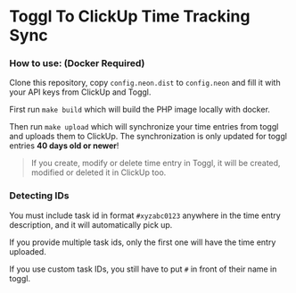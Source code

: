 # Toggl To ClickUp Time Tracking Sync

### How to use: (Docker Required)

Clone this repository, copy `config.neon.dist` to `config.neon` 
and fill it with your API keys from ClickUp and Toggl.

First run `make build` which will build the PHP image locally with docker.

Then run `make upload` which will synchronize your time entries from 
toggl and uploads them to ClickUp. The synchronization is only updated
for toggl entries **40 days old or newer**!

> If you create, modify or delete time entry in Toggl,
> it will be created, modified or deleted it in ClickUp too.

### Detecting IDs

You must include task id in format `#xyzabc0123` anywhere in the
time entry description, and it will automatically pick up.

If you provide multiple task ids, only the first one will have the 
time entry uploaded.

If you use custom task IDs, you still have to put `#` in front
of their name in toggl.
